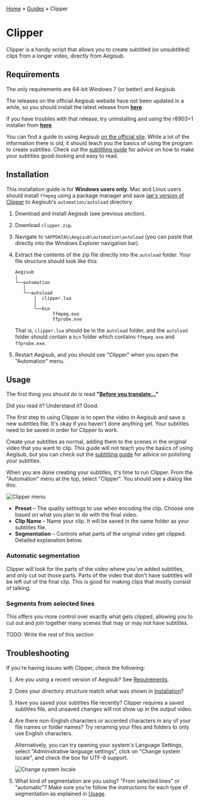 [Home](../index.md) » [Guides](index.md) » Clipper

# Clipper

Clipper is a handy script that allows you to create subtitled (or unsubtitled) clips from a longer video,
directly from Aegisub.

## Requirements

The only requirements are 64-bit Windows 7 (or better) and Aegisub.

The releases on the official Aegisub website have not been updated in a while,
so you should install the latest release from **[here](http://plorkyeran.com/aegisub/)**.

If you have troubles with that release, try uninstalling and using the
r8903+1 installer from **[here](https://www.goodjobmedia.com/fansubbing/)**.

You can find a guide to using Aegisub [on the official site](http://docs.aegisub.org/3.2/Main_Page/).
While a lot of the information there is old, it should teach you the
basics of using the program to create subtitles.
Check out the [subtitling guide](subtitling.md) for advice on how to make your subtitles
good-looking and easy to read.

## Installation

This installation guide is for **Windows users only**.
Mac and Linux users should install `ffmpeg` using a package manager and save
[lae's version of Clipper](https://github.com/idolactivities/scripts/blob/master/aegisub/clipper.lua)
to Aegisub's `automation/autoload` directory.

1. Download and install Aegisub (see previous section).
2. Download `clipper.zip`.
3. Navigate to `%APPDATA%\Aegisub\automation\autoload` (you can paste that directly into the Windows Explorer navigation bar).
4. Extract the contents of the zip file directly into the `autoload` folder. Your file structure should look like this:  

    ```
    Aegisub
    │
    └──automation
       │
       └──autoload
           │  clipper.lua
           │
           └──bin
                  ffmpeg.exe
                  ffprobe.exe
    ```

    That is, `clipper.lua` should be in the `autoload` folder, and the `autoload` folder should contain a `bin` folder which contains `ffmpeg.exe` and `ffprobe.exe`.
5. Restart Aegisub, and you should see "Clipper" when you open the "Automation" menu.

## Usage

The first thing you should do is read **"[Before you translate...](../guides/translating.md)"**

Did you read it? Understand it? Good.

The first step to using Clipper is to open the video in Aegisub and save a new subtitles file.
It's okay if you haven't done anything yet. Your subtitles need to be saved in order for Clipper to work.

Create your subtitles as normal, adding them to the scenes in the original video that you want to clip.
This guide will not teach you the basics of using Aegisub, but you can check out the
[subtitling guide](subtitling.md) for advice on polishing your subtitles.

When you are done creating your subtitles, it's time to run Clipper.
From the "Automation" menu at the top, select "Clipper".
You should see a dialog like this:

![Clipper menu](/scripts/assets/img/guides_clipper_clipper_menu.png)

* **Preset** – The quality settings to use when encoding the clip.
Choose one based on what you plan to do with the final video.
* **Clip Name** – Name your clip. It will be saved in the same folder as your subtitles file.
* **Segmentation** – Controls what parts of the original video get clipped.
Detailed explanation below.

### Automatic segmentation

Clipper will look for the parts of the video where you've added subtitles, and only cut out those parts.
Parts of the video that don't have subtitles will be left out of the final clip.
This is good for making clips that mostly consist of talking.

### Segments from selected lines

This offers you more control over exactly what gets clipped, allowing you to cut out and join
together many scenes that may or may not have subtitles.

TODO: Write the rest of this section

## Troubleshooting

If you're having issues with Clipper, check the following:

1. Are you using a recent version of Aegisub? See [Requirements](#requirements).
2. Does your directory structure match what was shown in [Installation](#installation)?
3. Have you saved your subtitles file recently? Clipper requires a saved subtitles file,
and unsaved changes will not show up in the output video.
4. Are there non-English characters or accented characters in any of your file names
or folder names? Try renaming your files and folders to only use English characters.

   Alternatively, you can try opening your system's Language Settings, select
   "Administrative language settings", click on "Change system locale", and check the
   box for UTF-8 support.

   ![Change system locale](/scripts/assets/img/guides_clipper_locale_settings.png)
5. What kind of segmentation are you using? "From selected lines" or "automatic"?
Make sure you're follow the instructions for each type of segmentation as
explained in [Usage](#usage).
